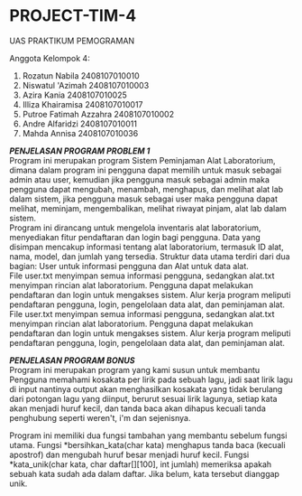 # PROJECT-TIM-4
UAS PRAKTIKUM PEMOGRAMAN

Anggota Kelompok 4:
1. Rozatun Nabila     2408107010010
2. Niswatul 'Azimah   2408107010003
3. Azira Kania        2408107010025
4. Illiza Khairamisa  2408107010017
5. Putroe Fatimah Azzahra 2408107010002
6. Andre Alfaridzi 2408107010011
7. Mahda Annisa 2408107010036
   
***PENJELASAN PROGRAM PROBLEM 1***<br>
   Program ini merupakan program Sistem Peminjaman Alat Laboratorium, dimana dalam program ini pengguna dapat memilih untuk masuk sebagai admin atau user, 
kemudian jika pengguna masuk sebagai admin maka pengguna dapat mengubah, menambah, menghapus, dan melihat alat lab dalam sistem, jika pengguna masuk sebagai user
maka pengguna dapat melihat, meminjam, mengembalikan, melihat riwayat pinjam, alat lab dalam sistem.<br>
Program ini dirancang untuk mengelola inventaris alat laboratorium, menyediakan fitur pendaftaran dan login bagi pengguna. Data yang disimpan mencakup informasi tentang alat laboratorium, termasuk ID alat, nama, model, dan jumlah yang tersedia. Struktur data utama terdiri dari dua bagian: User untuk informasi pengguna dan Alat untuk data alat.<br>
File user.txt menyimpan semua informasi pengguna, sedangkan alat.txt menyimpan rincian alat laboratorium. Pengguna dapat melakukan pendaftaran dan login untuk mengakses sistem. Alur kerja program meliputi pendaftaran pengguna, login, pengelolaan data alat, dan peminjaman alat.<br>
File user.txt menyimpan semua informasi pengguna, sedangkan alat.txt menyimpan rincian alat laboratorium. Pengguna dapat melakukan pendaftaran dan login untuk mengakses sistem. Alur kerja program meliputi pendaftaran pengguna, login, pengelolaan data alat, dan peminjaman alat.<br>

***PENJELASAN PROGRAM BONUS***<br>
   Program ini merupakan program yang kami susun untuk membantu Pengguna memahami kosakata per lirik pada sebuah lagu, jadi saat lirik lagu di input nantinya output akan menghasilkan kosakata yang tidak berulang dari potongan lagu yang diinput, berurut sesuai lirik lagunya, setiap kata akan menjadi huruf kecil, dan tanda baca akan dihapus kecuali tanda penghubung seperti weren't, i'm dan sejenisnya. <br>

Program ini memiliki dua fungsi tambahan yang membantu sebelum fungsi utama. Fungsi *bersihkan_kata(char kata) menghapus tanda baca (kecuali apostrof) dan mengubah huruf besar menjadi huruf kecil. Fungsi *kata_unik(char kata, char daftar[][100], int jumlah) memeriksa apakah sebuah kata sudah ada dalam daftar. Jika belum, kata tersebut dianggap unik.

